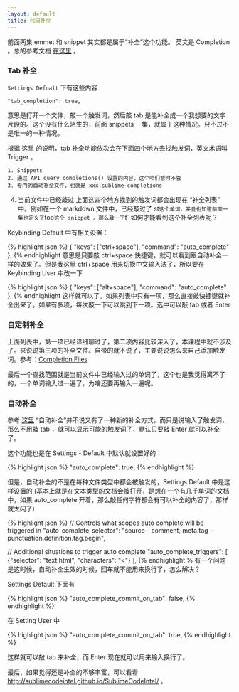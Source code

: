 ```yaml
---
layout: default
title: 代码补全
---
```


前面两集 emmet 和 snippet 其实都是属于“补全”这个功能。 英文是 Completion 。总的参考文档 [在这里](http://docs.sublimetext.info/en/latest/extensibility/completions.html) 。

### Tab 补全

`Settings Defualt` 下有这些内容

    "tab_completion": true,

意思是打开一个文件，敲一个触发词，然后敲 tab 是能补全成一个我想要的文字片段的。这个没有什么陌生的，前面 snippets 一集，就属于这种情况。只不过不是唯一的一种情况。

根据 [这里](http://docs.sublimetext.info/en/lat/extensibility/completions.html#sources-for-completions-and-their-priorities) 的说明，tab 补全功能依次会在下面四个地方去找触发词，英文术语叫 Trigger 。

	1. Snippets
	2. 通过 API query_completions() 设置的内容，这个咱们暂时不管
	3. 专门的自动补全文件，也就是 xxx.sublime-completions
  4. 当前文件中已经敲过
上面这四个地方找到的触发词都会出现在 “补全列表” 中。例如在一个 markdown 文件中，已经敲过了 st` 这个单词，并且也知道前面一集也定义了 `top` 这个 snippet 。那么敲一下 `t` 如何才能看到这个补全列表呢？

Keybinding Default 中有相关设置：

{% highlight json %}
{ "keys": ["ctrl+space"], "command": "auto_complete" },
{% endhighlight 
意思是只要敲 ctrl+space 快捷键，就可以看到跟自动补全一样的效果了。但是我这里 ctrl+space 用来切换中文输入法了，所以要在 Keybinding User 中改一下

{% highlight json %}
{ "keys": ["alt+space"], "command": "auto_complete" },
{% endhighlight 
这样就可以了。如果列表中只有一项，那么直接敲快捷键就补全出来了。如果有多项，每次敲一下可以跳到下一项。选中可以敲 tab 或者 Enter
### 自定制补全
上面列表中，第一项已经详细聊过了，第二项内容比较深入了，本课程中就不涉及了。来说说第三项的补全文件。自带的就不说了，主要说说怎么来自己添加触发词。参考：[Completion Files](http://docs.sublimetext.info/en/latest/reference/completions.html) 

最后一个查找范围就是当前文件中已经输入过的单词了，这个也是我觉得离不了的，一个单词输入过一遍了，为啥还要再输入一遍呢。 

### 自动补全

参考 [这里](https://www.sublimetext.com/docs/3/auto_complete.html)
“自动补全”并不说又有了一种新的补全方式。而只是说输入了触发词，那么不用敲 tab ，就可以显示可能的触发词了，默认只要敲 Enter 就可以补全了。

这个功能也是在 Settings - Default 中默认就设置好的：

{% highlight json %}
"auto_complete": true,
{% endhighlight %}

但是，自动补全的不是在每种文件类型中都会被触发的，Settings Default 中是这样设置的
(基本上就是在文本类型的文档会被打开，是想在一个有几千单词的文档中，如果 auto_complete 开着，那么敲任何字符都会有可以补全的内容了，那样就太闪了)

{% highlight json %}
// Controls what scopes auto complete will be triggered in
"auto_complete_selector": "source - comment, meta.tag - punctuation.definition.tag.begin",

// Additional situations to trigger auto complete
"auto_complete_triggers": [ {"selector": "text.html", "characters": "<"} ],
{% endhighlight %
有一个问题是这时候，自动补全生效的时候，回车就不能用来换行了，怎么解决？

Settings Default 下面有
  
{% highlight json %}
"auto_complete_commit_on_tab": false,
{% endhighlight %}

在 Setting User 中

{% highlight json %}
"auto_complete_commit_on_tab": true,
{% endhighlight %}

这样就可以敲 tab 来补全，而 Enter 现在就可以用来输入换行了。

最后，如果觉得还是补全的不够丰富，可以看看 <http://sublimecodeintel.github.io/SublimeCodeIntel/> 。
